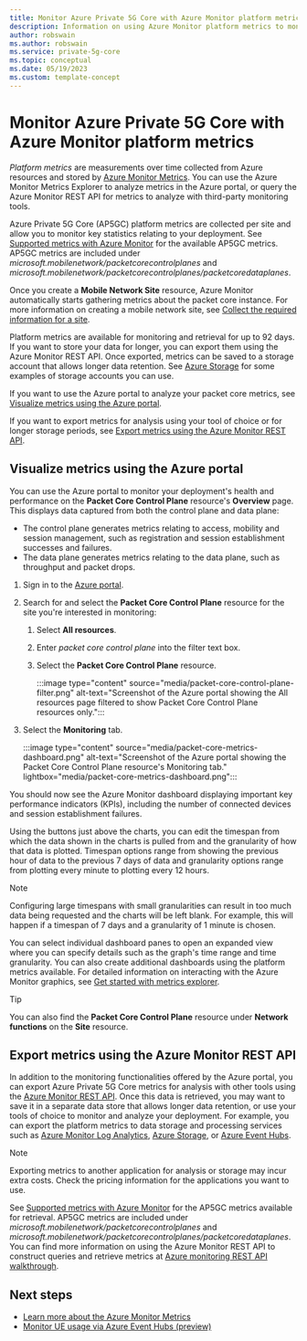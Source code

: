```yaml
---
title: Monitor Azure Private 5G Core with Azure Monitor platform metrics
description: Information on using Azure Monitor platform metrics to monitor activity and analyze statistics in your private mobile network. 
author: robswain
ms.author: robswain
ms.service: private-5g-core
ms.topic: conceptual 
ms.date: 05/19/2023
ms.custom: template-concept
---
```


# Monitor Azure Private 5G Core with Azure Monitor platform metrics

*Platform metrics* are measurements over time collected from Azure resources and stored by [Azure Monitor Metrics](/azure/azure-monitor/essentials/data-platform-metrics). You can use the Azure Monitor Metrics Explorer to analyze metrics in the Azure portal, or query the Azure Monitor REST API for metrics to analyze with third-party monitoring tools.

Azure Private 5G Core (AP5GC) platform metrics are collected per site and allow you to monitor key statistics relating to your deployment. See [Supported metrics with Azure Monitor](/azure/azure-monitor/essentials/metrics-supported#microsoftmobilenetworkpacketcorecontrolplanes) for the available AP5GC metrics. AP5GC metrics are included under *microsoft.mobilenetwork/packetcorecontrolplanes* and *microsoft.mobilenetwork/packetcorecontrolplanes/packetcoredataplanes*.

Once you create a **Mobile Network Site** resource, Azure Monitor automatically starts gathering metrics about the packet core instance. For more information on creating a mobile network site, see [Collect the required information for a site](collect-required-information-for-a-site.md).

Platform metrics are available for monitoring and retrieval for up to 92 days. If you want to store your data for longer, you can export them using the Azure Monitor REST API. Once exported, metrics can be saved to a storage account that allows longer data retention. See [Azure Storage](/azure/storage/) for some examples of storage accounts you can use.

If you want to use the Azure portal to analyze your packet core metrics, see [Visualize metrics using the Azure portal](#visualize-metrics-using-the-azure-portal).

If you want to export metrics for analysis using your tool of choice or for longer storage periods, see [Export metrics using the Azure Monitor REST API](#export-metrics-using-the-azure-monitor-rest-api). 

## Visualize metrics using the Azure portal

You can use the Azure portal to monitor your deployment's health and performance on the **Packet Core Control Plane** resource's **Overview** page. This displays data captured from both the control plane and data plane:

- The control plane generates metrics relating to access, mobility and session management, such as registration and session establishment successes and failures.
- The data plane generates metrics relating to the data plane, such as throughput and packet drops.

1. Sign in to the [Azure portal](https://portal.azure.com/).
1. Search for and select the **Packet Core Control Plane** resource for the site you're interested in monitoring:
    1. Select **All resources**.
    1. Enter *packet core control plane* into the filter text box.
    1. Select the **Packet Core Control Plane** resource.
    
        :::image type="content" source="media/packet-core-control-plane-filter.png" alt-text="Screenshot of the Azure portal showing the All resources page filtered to show Packet Core Control Plane resources only.":::

1. Select the **Monitoring** tab.

    :::image type="content" source="media/packet-core-metrics-dashboard.png" alt-text="Screenshot of the Azure portal showing the Packet Core Control Plane resource's Monitoring tab." lightbox="media/packet-core-metrics-dashboard.png":::

You should now see the Azure Monitor dashboard displaying important key performance indicators (KPIs), including the number of connected devices and session establishment failures.

Using the buttons just above the charts, you can edit the timespan from which the data shown in the charts is pulled from and the granularity of how that data is plotted. Timespan options range from showing the previous hour of data to the previous 7 days of data and granularity options range from plotting every minute to plotting every 12 hours.

> [!NOTE]
> Configuring large timespans with small granularities can result in too much data being requested and the charts will be left blank. For example, this will happen if a timespan of 7 days and a granularity of 1 minute is chosen.

You can select individual dashboard panes to open an expanded view where you can specify details such as the graph's time range and time granularity. You can also create additional dashboards using the platform metrics available. For detailed information on interacting with the Azure Monitor graphics, see [Get started with metrics explorer](/azure/azure-monitor/essentials/metrics-getting-started).

> [!TIP]
> You can also find the **Packet Core Control Plane** resource under **Network functions** on the **Site** resource.

## Export metrics using the Azure Monitor REST API

In addition to the monitoring functionalities offered by the Azure portal, you can export Azure Private 5G Core metrics for analysis with other tools using the [Azure Monitor REST API](/rest/api/monitor/). Once this data is retrieved, you may want to save it in a separate data store that allows longer data retention, or use your tools of choice to monitor and analyze your deployment. For example, you can export the platform metrics to data storage and processing services such as [Azure Monitor Log Analytics](/azure/azure-monitor/logs/log-analytics-overview), [Azure Storage](/azure/storage/), or [Azure Event Hubs](/azure/event-hubs/).

> [!NOTE]
> Exporting metrics to another application for analysis or storage may incur extra costs. Check the pricing information for the applications you want to use.

See [Supported metrics with Azure Monitor](/azure/azure-monitor/essentials/metrics-supported#microsoftmobilenetworkpacketcorecontrolplanes) for the AP5GC metrics available for retrieval. AP5GC metrics are included under *microsoft.mobilenetwork/packetcorecontrolplanes* and *microsoft.mobilenetwork/packetcorecontrolplanes/packetcoredataplanes*. You can find more information on using the Azure Monitor REST API to construct queries and retrieve metrics at [Azure monitoring REST API walkthrough](/azure/azure-monitor/essentials/rest-api-walkthrough).

## Next steps

- [Learn more about the Azure Monitor Metrics](/azure/azure-monitor/essentials/data-platform-metrics)
- [Monitor UE usage via Azure Event Hubs (preview)](/azure/event-hubs/monitor-event-hubs)